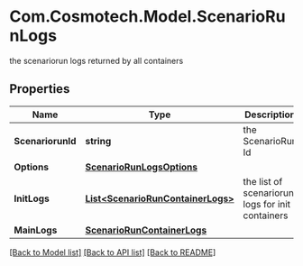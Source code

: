 # Com.Cosmotech.Model.ScenarioRunLogs
the scenariorun logs returned by all containers

## Properties

Name | Type | Description | Notes
------------ | ------------- | ------------- | -------------
**ScenariorunId** | **string** | the ScenarioRun Id | [optional] [readonly] 
**Options** | [**ScenarioRunLogsOptions**](ScenarioRunLogsOptions.md) |  | [optional] 
**InitLogs** | [**List&lt;ScenarioRunContainerLogs&gt;**](ScenarioRunContainerLogs.md) | the list of scenariorun logs for init containers | [optional] [readonly] 
**MainLogs** | [**ScenarioRunContainerLogs**](ScenarioRunContainerLogs.md) |  | [optional] 

[[Back to Model list]](../README.md#documentation-for-models) [[Back to API list]](../README.md#documentation-for-api-endpoints) [[Back to README]](../README.md)

